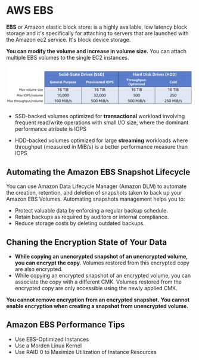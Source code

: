 # AWS EBS
**EBS** or Amazon elastic block store: is a highly available, low latency block storage and it's specifically for attaching to servers that are launched with the Amazon ec2 service. It's block device storage.

**You can modify the volume and increase in volume size.** You can attach multiple EBS volumes to the single EC2 instances.

<img src="./diagram/ebs_key_value.png">

- SSD-backed volumes optimized for **transactional** workload involving frequent read/write operations with small I/O size, where the dominant performance atribute is IOPS

- HDD-backed volumes optimized for large **streaming** workloads where throughput (measured in MiB/s) is a better performance measure than IOPS  

## Automating the Amazon EBS Snapshot Lifecycle
You can use Amazon Data Lifecycle Manager (Amazon DLM) to automate the creation, retention, and deletion of snapshots taken to back up your Amazon EBS Volumes. Automating snapshots management helps you to:
- Protect valuable data by enforcing a regular backup schedule.
- Retain backups as required by auditors or internal compliance.
- Reduce storage costs by deleting outdated backups.

## Chaning the Encryption State of Your Data
- **While copying an unencrypted snapshot of an unencrypted volume, you can encrypt the copy**. Volumes restored from this encrypted copy are also encrypted.
- While copying an encrypted snapshot of an encrypted volume, you can associate the copy with a different CMK. Volumes restored from the encrypted copy are only accessible using the newly applied CMK.

**You cannot remove encryption from an encrypted snapshot.**
**You cannot enable encryption when creating a snapshot from unencrypted volume.**

## Amazon EBS Performance Tips
- Use EBS-Optimized Instances
- Use a Morden Linux Kernel
- Use RAID 0 to Maximize Utilization of Instance Resources



